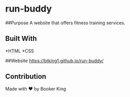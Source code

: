 # run-buddy

##Purpose
A website that offers fitness training services.

## Built With
*HTML
*CSS

##Website
https://btking1.github.io/run-buddy/

## Contribution
Made with ❤️ by Booker King
